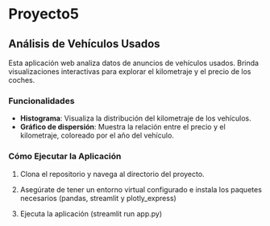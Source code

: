 # Proyecto5

## Análisis de Vehículos Usados

Esta aplicación web analiza datos de anuncios de vehículos usados. Brinda visualizaciones interactivas para explorar el kilometraje y el precio de los coches.

### Funcionalidades

- **Histograma**: Visualiza la distribución del kilometraje de los vehículos.
- **Gráfico de dispersión**: Muestra la relación entre el precio y el kilometraje, coloreado por el año del vehículo.

### Cómo Ejecutar la Aplicación

1. Clona el repositorio y navega al directorio del proyecto.
2. Asegúrate de tener un entorno virtual configurado e instala los paquetes necesarios (pandas, streamlit y plotly_express)

3. Ejecuta la aplicación (streamlit run app.py)
